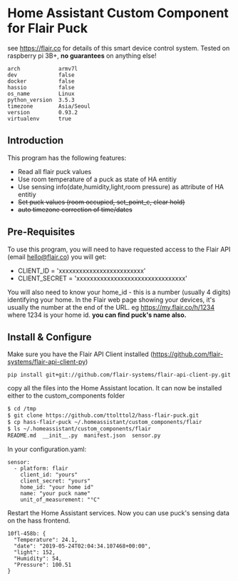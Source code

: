 Home Assistant Custom Component for Flair Puck
==============================================
see https://flair.co for details of this smart device control system.
Tested on raspberry pi 3B+, **no guarantees** on anything else!
``` 
arch            armv7l
dev             false
docker          false
hassio          false
os_name         Linux
python_version  3.5.3
timezone        Asia/Seoul
version         0.93.2
virtualenv      true
```
## Introduction
This program has the following features:
* Read all flair puck values
* Use room temperature of a puck as state of HA entitiy
* Use sensing info(date,humidity,light,room pressure) as attribute of HA entitiy
* ~~Set puck values (room occupied, set_point_c, clear hold)~~
* ~~auto timezone correction of time/dates~~
## Pre-Requisites
To use this program, you will need to have requested access to the Flair API (email hello@flair.co) you will get:

* CLIENT_ID = 'xxxxxxxxxxxxxxxxxxxxxxxxx'
* CLIENT_SECRET = 'xxxxxxxxxxxxxxxxxxxxxxxxxxxxxxxx'

You will also need to know your home_id - this is a number (usually 4 digits) identifying your home.
In the Flair web page showing your devices, it's usually the number at the end of the URL. eg https://my.flair.co/h/1234 where 1234 is your home id.
**you can find puck's name also.**
## Install & Configure
Make sure you have the Flair API Client installed (https://github.com/flair-systems/flair-api-client-py)

```
pip install git+git://github.com/flair-systems/flair-api-client-py.git
```
copy all the files into the Home Assistant location. It can now be installed either to the custom_components folder
```bash
$ cd /tmp
$ git clone https://github.com/ttolttol2/hass-flair-puck.git
$ cp hass-flair-puck ~/.homeassistant/custom_components/flair
$ ls ~/.homeassistant/custom_components/flair
README.md  __init__.py  manifest.json  sensor.py
```
In your configuration.yaml:
```
sensor:
  - platform: flair
    client_id: "yours"
    client_secret: "yours"
    home_id: "your home id"
    name: "your puck name"
    unit_of_measurement: "°C"
```
Restart the Home Assistant services.
Now you can use puck's sensing data on the hass frontend.
```
10fl-458b: {
  "Temperature": 24.1,
  "date": "2019-05-24T02:04:34.107468+00:00",
  "light": 152,
  "Humidity": 54,
  "Pressure": 100.51
}
```
